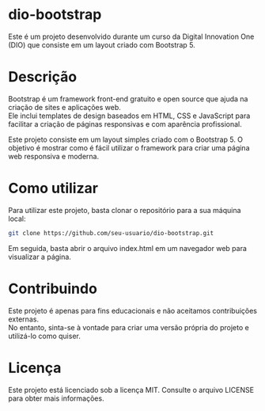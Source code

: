 # dio-bootstrap

Este é um projeto desenvolvido durante um curso da Digital Innovation One (DIO) que consiste em um layout criado com Bootstrap 5.

# Descrição
Bootstrap é um framework front-end gratuito e open source que ajuda na criação de sites e aplicações web.  
Ele inclui templates de design baseados em HTML, CSS e JavaScript para facilitar a criação de páginas responsivas e com aparência profissional.  

Este projeto consiste em um layout simples criado com o Bootstrap 5.
O objetivo é mostrar como é fácil utilizar o framework para criar uma página web responsiva e moderna.  

# Como utilizar
Para utilizar este projeto, basta clonar o repositório para a sua máquina local:

```bash
git clone https://github.com/seu-usuario/dio-bootstrap.git
```

Em seguida, basta abrir o arquivo index.html em um navegador web para visualizar a página.  

# Contribuindo
Este projeto é apenas para fins educacionais e não aceitamos contribuições externas.  
No entanto, sinta-se à vontade para criar uma versão própria do projeto e utilizá-lo como quiser.

# Licença
Este projeto está licenciado sob a licença MIT. Consulte o arquivo LICENSE para obter mais informações.  
